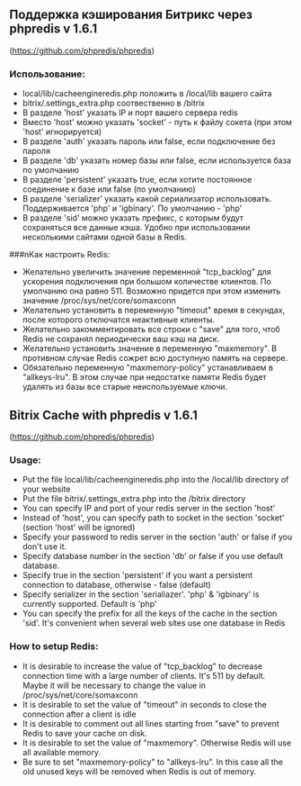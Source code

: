 ## Поддержка кэширования Битрикс через phpredis v 1.6.1
(https://github.com/phpredis/phpredis)

### Использование:

- local/lib/cacheengineredis.php положить в /local/lib вашего сайта
- bitrix/.settings_extra.php соотвественно в /bitrix
- В разделе 'host' указать IP и порт вашего сервера redis
- Вместо 'host' можно указать 'socket' -  путь к файлу сокета (при этом 'host' игнорируется)
- В разделе 'auth' указать пароль или false, если подключение без пароля
- В разделе 'db' указать номер базы или false, если используется база по умолчанию
- В разделе 'persistent' указать true, если хотите постоянное соединение к базе или false (по умолчанию)
- В разделе 'serializer' указать какой сериализатор использовать. Поддерживается 'php' и 'igbinary'. По умолчанию - 'php'
- В разделе 'sid' можно указать префикс, с которым будут сохраняться все данные кэша. Удобно при использовании несколькими сайтами одной базы в Redis. 

###nКак настроить Redis:

- Желательно увеличить значение переменной "tcp_backlog" для ускорения подключения при большом количестве клиентов. 
По умолчанию она равно 511. Возможно придется при этом изменить значение /proc/sys/net/core/somaxconn
- Желательно установить в переменную "timeout" время в секундах, после которого отключатся неактивные клиенты.
- Желательно закомментировать все строки с "save" для того, чтоб Redis не сохранял периодически ваш кэш на диск.
- Желательно установить значение в переменную "maxmemory". В противном случае Redis сожрет всю доступную память на сервере.
- Обязательно переменную "maxmemory-policy" устанавливаем в "allkeys-lru". В этом случае при недостатке памяти Redis будет удалять из базы все старые неиспользуемые ключи.

## Bitrix Cache with phpredis v 1.6.1
(https://github.com/phpredis/phpredis)

### Usage:

- Put the file local/lib/cacheengineredis.php into the /local/lib directory of your website
- Put the file bitrix/.settings_extra.php into the /bitrix directory 
- You can specify IP and port of your redis server in the section 'host'
- Instead of 'host', you can specify path to socket in the section 'socket' (section 'host' will be ignored)
- Specify your password to redis server in the section 'auth' or false if you don't use it.
- Specify database number in the section 'db' or false if you use default database.
- Specify true in the section 'persistent' if you want a persistent connection to database, otherwise - false (default)
- Specify serializer in the section 'serialiazer'. 'php' & 'igbinary' is currently supported. Default is 'php' 
- You can specify the prefix for all the keys of the cache in the section 'sid'. It's convenient when several web sites use one database in Redis

### How to setup Redis:

- It is desirable to increase the value of "tcp_backlog" to decrease connection time with a large number of clients. It's 511 by default.
Maybe it will be necessary to change the value in /proc/sys/net/core/somaxconn
- It is desirable to set the value of "timeout" in seconds to close the connection after a client is idle
- It is desirable to comment out all lines starting from "save" to prevent Redis to save your cache on disk.
- It is desirable to set the value of "maxmemory". Otherwise Redis will use all available memory.
- Be sure to set "maxmemory-policy" to "allkeys-lru". In this case all the old unused keys will be removed when Redis is out of memory.
